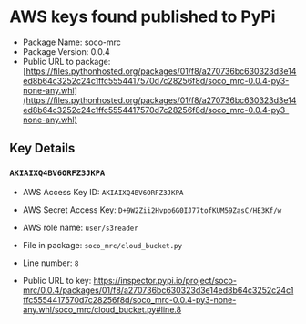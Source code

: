 # AWS keys found published to PyPi

* Package Name: soco-mrc
* Package Version: 0.0.4
* Public URL to package: [https://files.pythonhosted.org/packages/01/f8/a270736bc630323d3e14ed8b64c3252c24c1ffc5554417570d7c28256f8d/soco_mrc-0.0.4-py3-none-any.whl](https://files.pythonhosted.org/packages/01/f8/a270736bc630323d3e14ed8b64c3252c24c1ffc5554417570d7c28256f8d/soco_mrc-0.0.4-py3-none-any.whl)

## Key Details

### `AKIAIXQ4BV6ORFZ3JKPA`

* AWS Access Key ID: `AKIAIXQ4BV6ORFZ3JKPA`
* AWS Secret Access Key: `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` 
* AWS role name: `user/s3reader`
* File in package: `soco_mrc/cloud_bucket.py`
* Line number: `8`

* Public URL to key: https://inspector.pypi.io/project/soco-mrc/0.0.4/packages/01/f8/a270736bc630323d3e14ed8b64c3252c24c1ffc5554417570d7c28256f8d/soco_mrc-0.0.4-py3-none-any.whl/soco_mrc/cloud_bucket.py#line.8


